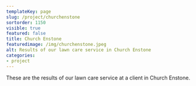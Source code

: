 ```yaml
---
templateKey: page
slug: /project/churchenstone
sortorder: 1150
visible: true
featured: false
title: Church Enstone
featuredimage: /img/churchenstone.jpeg
alt: Results of our lawn care service in Church Enstone
categories:
- project
---
```

These are the results of our lawn care service at a client in Church Enstone.


